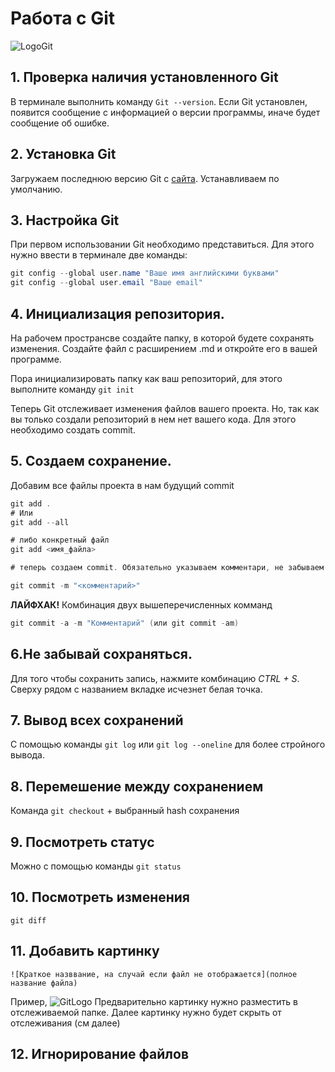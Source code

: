 # Работа с Git
![LogoGit](Git-Logo-2Color.png)


## 1. Проверка наличия установленного Git
В терминале выполнить команду `Git --version`. Если Git установлен, появится сообщение с информацией о версии программы, иначе будет сообщение об ошибке. 

## 2. Установка Git
Загружаем последнюю версию Git с [сайта](https://git-scm.com/). Устанавливаем по умолчанию. 

## 3. Настройка Git
При первом использовании Git необходимо представиться. Для этого нужно ввести в терминале две команды:
```c#
git config --global user.name "Ваше имя английскими буквами"
git config --global user.email "Ваше email"

```
## 4. Инициализация репозитория.
На рабочем пространсве создайте папку, в которой будете сохранять изменения. Создайте файл с расширением .md и откройте его в вашей программе. 

Пора инициализировать папку как ваш репозиторий, для этого выполните команду `git init`

Теперь Git отслеживает изменения файлов вашего проекта. Но, так как вы только создали репозиторий в нем нет вашего кода. Для этого необходимо создать commit.

## 5. Создаем сохранение. 
Добавим все файлы проекта в нам будущий commit
```c#
git add . 
# Или
git add --all

# либо конкретный файл
git add <имя_файла> 

# теперь создаем commit. Обязательно указываем комментари, не забываем про кавычки

git commit -m "<комментарий>"

``` 
**ЛАЙФХАК!** Комбинация двух вышеперечисленных комманд 
``` c#
git commit -a -m "Комментарий" (или git commit -am)
```

## 6.Не забывай сохраняться. 
Для того чтобы сохранить запись, нажмите комбинацию *CTRL + S*. Сверху рядом с названием вкладке исчезнет белая точка. 
## 7. Вывод всех сохранений
С помощью команды `git log` или `git log --oneline` для более стройного вывода.

## 8. Перемешение между сохранением 
Команда `git checkout` + выбранный hash сохранения  

## 9. Посмотреть статус
Можно с помощью команды `git status`

## 10. Посмотреть изменения
`git diff`

## 11. Добавить картинку 
``![Краткое назввание, на случай если файл не отображается](полное название файла)``

Пример, ![GitLogo](Git-Logo-2Color.png)
Предварительно картинку нужно разместить в отслеживаемой папке.
Далее картинку нужно будет скрыть от отслеживания (см далее)

## 12. Игнорирование файлов
